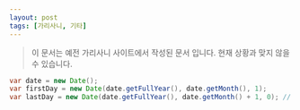 ```yaml
---
layout: post
tags: [가리사니, 기타]
---
```


> 이 문서는 예전 가리사니 사이트에서 작성된 문서 입니다.
현재 상황과 맞지 않을 수 있습니다.


``` java
var date = new Date();
var firstDay = new Date(date.getFullYear(), date.getMonth(), 1);
var lastDay = new Date(date.getFullYear(), date.getMonth() + 1, 0); // 날짜가 0이면 -1일이된다.
```